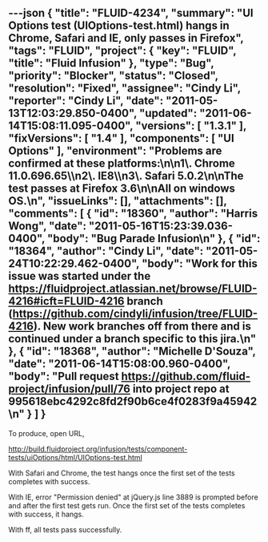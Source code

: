 ---json
{
  "title": "FLUID-4234",
  "summary": "UI Options test (UIOptions-test.html) hangs in Chrome, Safari and IE, only passes in Firefox",
  "tags": "FLUID",
  "project": {
    "key": "FLUID",
    "title": "Fluid Infusion"
  },
  "type": "Bug",
  "priority": "Blocker",
  "status": "Closed",
  "resolution": "Fixed",
  "assignee": "Cindy Li",
  "reporter": "Cindy Li",
  "date": "2011-05-13T12:03:29.850-0400",
  "updated": "2011-06-14T15:08:11.095-0400",
  "versions": [
    "1.3.1"
  ],
  "fixVersions": [
    "1.4"
  ],
  "components": [
    "UI Options"
  ],
  "environment": "Problems are confirmed at these platforms:\n\n1\\. Chrome 11.0.696.65\\\n2\\. IE8\\\n3\\. Safari 5.0.2\n\nThe test passes at Firefox 3.6\n\nAll on windows OS.\n",
  "issueLinks": [],
  "attachments": [],
  "comments": [
    {
      "id": "18360",
      "author": "Harris Wong",
      "date": "2011-05-16T15:23:39.036-0400",
      "body": "Bug Parade Infusion\n"
    },
    {
      "id": "18364",
      "author": "Cindy Li",
      "date": "2011-05-24T10:22:29.462-0400",
      "body": "Work for this issue was started under the <https://fluidproject.atlassian.net/browse/FLUID-4216#icft=FLUID-4216> branch (<https://github.com/cindyli/infusion/tree/FLUID-4216>). New work branches off from there and is continued under a branch specific to this jira.\n"
    },
    {
      "id": "18368",
      "author": "Michelle D'Souza",
      "date": "2011-06-14T15:08:00.960-0400",
      "body": "Pull request <https://github.com/fluid-project/infusion/pull/76> into project repo at 995618ebc4292c8fd2f90b6ce4f0283f9a45942\n"
    }
  ]
}
---
To produce, open URL,

<http://build.fluidproject.org/infusion/tests/component-tests/uiOptions/html/UIOptions-test.html>

With Safari and Chrome, the test hangs once the first set of the tests completes with success.

With IE, error "Permission denied" at jQuery.js line 3889 is prompted before and after the first test gets run. Once the first set of the tests completes with success, it hangs.

With ff, all tests pass successfully.

        